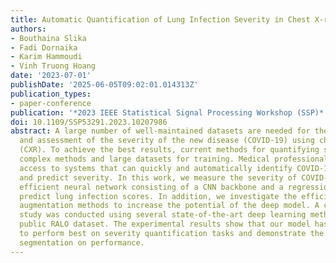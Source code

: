 ```yaml
---
title: Automatic Quantification of Lung Infection Severity in Chest X-ray Images
authors:
- Bouthaina Slika
- Fadi Dornaika
- Karim Hammoudi
- Vinh Truong Hoang
date: '2023-07-01'
publishDate: '2025-06-05T09:02:01.014313Z'
publication_types:
- paper-conference
publication: '*2023 IEEE Statistical Signal Processing Workshop (SSP)*'
doi: 10.1109/SSP53291.2023.10207986
abstract: A large number of well-maintained datasets are needed for the diagnosis
  and assessment of the severity of the new disease (COVID-19) using chest radiographs
  (CXR). To achieve the best results, current methods for quantifying severity require
  complex methods and large datasets for training. Medical professionals must have
  access to systems that can quickly and automatically identify COVID-19 patients
  and predict severity. In this work, we measure the severity of COVID-19 using an
  efficient neural network consisting of a CNN backbone and a regression head to automatically
  predict lung infection scores. In addition, we investigate the efficiency of some
  augmentation methods to increase the potential of the deep model. A comparative
  study was conducted using several state-of-the-art deep learning methods on the
  public RALO dataset. The experimental results show that our model has the potential
  to perform best on severity quantification tasks and demonstrate the impact of lung
  segmentation on performance.
---
```


